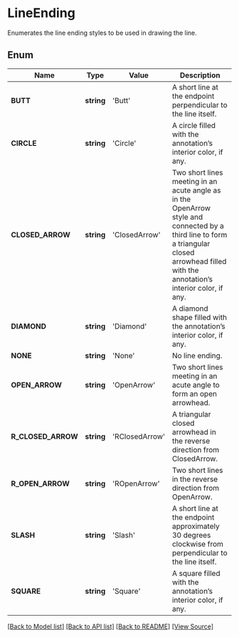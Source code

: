 ﻿# LineEnding
Enumerates the line ending styles to be used in drawing the line.

## Enum
Name | Type | Value | Description
------------ | ------------- | ------------- | -------------
**BUTT** | **string** | 'Butt' | A short line at the endpoint perpendicular to the line itself.
**CIRCLE** | **string** | 'Circle' | A circle filled with the annotation’s interior color, if any.
**CLOSED_ARROW** | **string** | 'ClosedArrow' | Two short lines meeting in an acute angle as in the OpenArrow style and connected by a third line to form a triangular closed arrowhead filled with the annotation’s interior color, if any.
**DIAMOND** | **string** | 'Diamond' | A diamond shape filled with the annotation’s interior color, if any.
**NONE** | **string** | 'None' | No line ending.
**OPEN_ARROW** | **string** | 'OpenArrow' | Two short lines meeting in an acute angle to form an open arrowhead.
**R_CLOSED_ARROW** | **string** | 'RClosedArrow' | A triangular closed arrowhead in the reverse direction from ClosedArrow.
**R_OPEN_ARROW** | **string** | 'ROpenArrow' | Two short lines in the reverse direction from OpenArrow.
**SLASH** | **string** | 'Slash' | A short line at the endpoint approximately 30 degrees clockwise from perpendicular to the line itself.
**SQUARE** | **string** | 'Square' | A square filled with the annotation’s interior color, if any.

[[Back to Model list]](../README.md#documentation-for-models) [[Back to API list]](../README.md#documentation-for-api-endpoints) [[Back to README]](../README.md) [[View Source]](../src/Aspose/PDF/Model/LineEnding.php)


